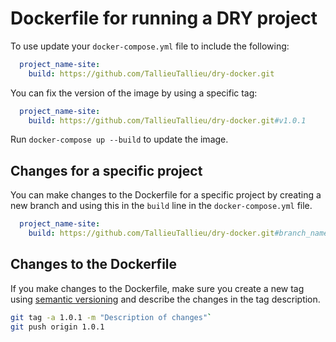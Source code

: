 # Dockerfile for running a DRY project

To use update your `docker-compose.yml` file to include the following:

```yaml
  project_name-site:
    build: https://github.com/TallieuTallieu/dry-docker.git
```

You can fix the version of the image by using a specific tag:

```yaml
  project_name-site:
    build: https://github.com/TallieuTallieu/dry-docker.git#v1.0.1
```

Run `docker-compose up --build` to update the image.

## Changes for a specific project

You can make changes to the Dockerfile for a specific project by creating a new branch and using this in the `build` line in the `docker-compose.yml` file.

```yaml
  project_name-site:
    build: https://github.com/TallieuTallieu/dry-docker.git#branch_name
```

## Changes to the Dockerfile

If you make changes to the Dockerfile, make sure you create a new tag using [semantic versioning](https://semver.org/) and describe the changes in the tag description.

```bash
git tag -a 1.0.1 -m "Description of changes"`
git push origin 1.0.1
```
